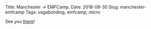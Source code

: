 Title: Manchester -> EMFCamp.
Date: 2018-08-30
Slug: manchester-emfcamp
Tags: vagabonding, emfcamp, micro

See you [there](https://emfcamp.org)!
